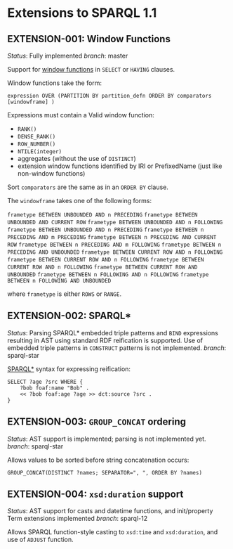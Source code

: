 Extensions to SPARQL 1.1
========================

EXTENSION-001: Window Functions
-------------

*Status*: Fully implemented
*branch*: master

Support for [window functions](https://github.com/w3c/sparql-12/issues/47) in `SELECT` or `HAVING` clauses.

Window functions take the form:

`expression OVER (PARTITION BY partition_defn ORDER BY comparators [windowframe] )`

Expressions must contain a Valid window function:

* `RANK()`
* `DENSE_RANK()`
* `ROW_NUMBER()`
* `NTILE(integer)`
* aggregates (without the use of `DISTINCT`)
* extension window functions identified by IRI or PrefixedName (just like non-window functions)

Sort `comparators` are the same as in an `ORDER BY` clause.

The `windowframe` takes one of the following forms:

`frametype BETWEEN UNBOUNDED AND n PRECEDING`
`frametype BETWEEN UNBOUNDED AND CURRENT ROW`
`frametype BETWEEN UNBOUNDED AND n FOLLOWING`
`frametype BETWEEN UNBOUNDED AND n PRECEDING`
`frametype BETWEEN n PRECEDING AND m PRECEDING`
`frametype BETWEEN n PRECEDING AND CURRENT ROW`
`frametype BETWEEN n PRECEDING AND m FOLLOWING`
`frametype BETWEEN n PRECEDING AND UNBOUNDED`
`frametype BETWEEN CURRENT ROW AND n FOLLOWING`
`frametype BETWEEN CURRENT ROW AND n FOLLOWING`
`frametype BETWEEN CURRENT ROW AND n FOLLOWING`
`frametype BETWEEN CURRENT ROW AND UNBOUNDED`
`frametype BETWEEN n FOLLOWING AND n FOLLOWING`
`frametype BETWEEN n FOLLOWING AND UNBOUNDED`

where `frametype` is either `ROWS` or `RANGE`.

EXTENSION-002: SPARQL*
-------------

*Status*: Parsing SPARQL* embedded triple patterns and `BIND` expressions resulting in AST using standard RDF reification is supported. Use of embedded triple patterns in `CONSTRUCT` patterns is not implemented.
*branch*: sparql-star

[SPARQL*](https://arxiv.org/pdf/1406.3399.pdf) syntax for expressing reification:

```
SELECT ?age ?src WHERE {
	?bob foaf:name "Bob" .
	<< ?bob foaf:age ?age >> dct:source ?src .
}
```

EXTENSION-003: `GROUP_CONCAT` ordering
-------------

*Status*: AST support is implemented; parsing is not implemented yet.
*branch*: sparql-star

Allows values to be sorted before string concatenation occurs:

```
GROUP_CONCAT(DISTINCT ?names; SEPARATOR=", ", ORDER BY ?names)
```

EXTENSION-004: `xsd:duration` support
-------------

*Status*: AST support for casts and datetime functions, and init/property Term extensions implemented
*branch*: sparql-12

Allows SPARQL function-style casting to `xsd:time` and `xsd:duration`, and use of `ADJUST` function.

